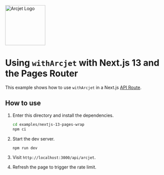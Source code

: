 <a href="https://arcjet.com" target="_arcjet-home">
  <picture>
    <source media="(prefers-color-scheme: dark)" srcset="https://arcjet.com/arcjet-logo-minimal-dark-mark-all.svg">
    <img src="https://arcjet.com/arcjet-logo-minimal-light-mark-all.svg" alt="Arcjet Logo" height="128" width="auto">
  </picture>
</a>

# Using `withArcjet` with Next.js 13 and the Pages Router

This example shows how to use `withArcjet` in a Next.js [API
Route](https://nextjs.org/docs/pages/building-your-application/routing/api-routes).

## How to use

1. Enter this directory and install the dependencies.

   ```bash
   cd examples/nextjs-13-pages-wrap
   npm ci
   ```

2. Start the dev server.

   ```bash
   npm run dev
   ```

3. Visit `http://localhost:3000/api/arcjet`.
4. Refresh the page to trigger the rate limit.
